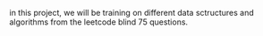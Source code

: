 in this project, we will be training on different data sctructures and algorithms from the leetcode blind 75 questions.
